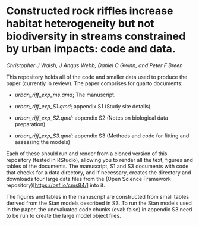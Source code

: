 # Constructed rock riffles increase habitat heterogeneity but not biodiversity in streams constrained by urban impacts: code and data.

*Christopher J Walsh, J Angus Webb, Daniel C Gwinn, and Peter F Breen*

This repository holds all of the code and smaller data used to produce the paper (currently in review).  The paper comprises for quarto documents:  

-  *urban_riff_exp_ms.qmd*; The manuscript.  

-  *urban_riff_exp_S1.qmd*; appendix S1 (Study site details)

-  *urban_riff_exp_S2.qmd*; appendix S2 (Notes on biological data preparation)

-  *urban_riff_exp_S3.qmd*; appendix S3 (Methods and code for fitting and assessing the models)


Each of these should run and render from a cloned version of this repository (tested in RStudio), allowing you to render all the text, figures and tables of the documents. The manuscript, S1 and S3 documents with code that checks for a data directory, and if necessary, creates the directory and downloads four large data files from the (Open Science Framework repository)[https://osf.io/cms84/] into it.

The figures and tables in the manuscript are constructed from small tables derived from the Stan models described in S3. To run the Stan models used in the paper, the unevaluated code chunks (eval: false) in appendix S3 need to be run to create the large model object files.  

